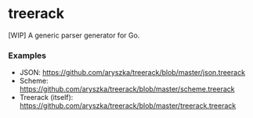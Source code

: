 # treerack

[WIP] A generic parser generator for Go.

### Examples

- JSON: https://github.com/aryszka/treerack/blob/master/json.treerack
- Scheme: https://github.com/aryszka/treerack/blob/master/scheme.treerack
- Treerack (itself): https://github.com/aryszka/treerack/blob/master/treerack.treerack
